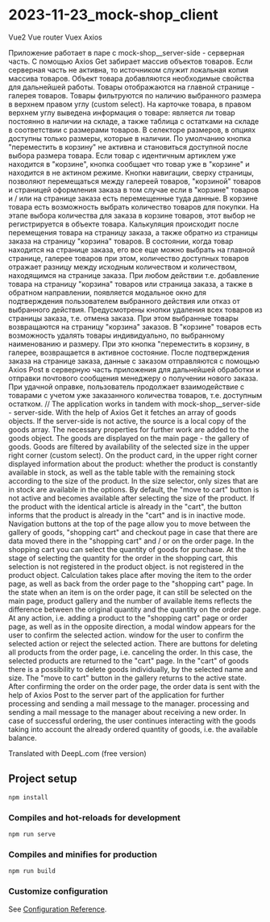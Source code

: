 # 2023-11-23_mock-shop_client

Vue2
Vue router
Vuex
Axios

Приложение работает в паре с mock-shop__server-side - серверная часть.
С помощью Axios Get забирает массив объектов товаров. Если серверная часть не активна, то источником служит локальная копия массива товаров.
Объект товара добавляются необходимые свойства для дальнейшей работы. Товары отображаются на главной странице - галерея товаров.
Товары фильтруются по наличию выбранного размера в верхнем правом углу (custom select).
На карточке товара, в правом верхнем углу выведена информация о товаре: является ли товар постоянно в наличии на складе, а также таблица
с остатками на складе в соответствии с размерами товаров. В селекторе размеров, в опциях доступны только размеры, которые в наличии.
По умолчанию кнопка "переместить в корзину" не активна и становиться доступной после выбора размера товара.
Если товар с идентичным артиклем уже находится в "корзине", кнопка сообщает что товар уже в "корзине" и находится в не актином режиме.
Кнопки навигации, сверху страницы, позволяют перемещаться между галереей товаров, "корзиной" товаров и страницей оформления заказа в том случае если
в "корзине" товаров и / или на странице заказа есть перемещенные туда данные.
В корзине товара есть возможность выбрать количество товаров для покупки. На этапе выбора количества для заказа в корзине товаров, этот выбор не 
регистрируется в объекте товара. Калькуляция происходит после перемещения товара на страницу заказа, а также обратно из страницы заказа
на страницу "корзина" товаров. В состоянии, когда товар находится на странице заказа, его все еще можно выбрать на главной странице, галерее товаров
при этом, количество доступных товаров отражает разницу между исходным количеством и количеством, находящимся на странице заказа.
При любом действии т.е. добавление товара на страницу "корзина" товаров или страница заказа, а также в обратном направлении, появляется модальное
окно для подтверждения пользователем выбранного действия или отказ от выбранного действия.
Предусмотрены кнопки удаления всех товаров из страницы заказа, т.е. отмена заказа. При этом выбранные товары возвращаются на страницу "корзина" заказов.
В "корзине" товаров есть возможность удалять товары индивидуально, по выбранному наименованию и размеру. 
При это кнопка "переместить в корзину, в галерее, возвращается в активное состояние.
После подтверждения заказа на странице заказа, данные с заказом отправляются с помощью Axios Post в серверную часть приложения для дальнейшей
обработки и отправки почтового сообщения менеджеру о получении нового заказа.
При удачной оправке, пользователь продолжает взаимодействие с товарами с учетом уже заказанного количества товаров, т.е. доступным остатком.
//
The application works in tandem with mock-shop__server-side - server-side.
With the help of Axios Get it fetches an array of goods objects. If the server-side is not active, the source is a local copy of the goods array.
The necessary properties for further work are added to the goods object. The goods are displayed on the main page - the gallery of goods.
Goods are filtered by availability of the selected size in the upper right corner (custom select).
On the product card, in the upper right corner displayed information about the product: whether the product is constantly available in stock, as well as the table
table with the remaining stock according to the size of the product. In the size selector, only sizes that are in stock are available in the options.
By default, the "move to cart" button is not active and becomes available after selecting the size of the product.
If the product with the identical article is already in the "cart", the button informs that the product is already in the "cart" and is in inactive mode.
Navigation buttons at the top of the page allow you to move between the gallery of goods, "shopping cart" and checkout page in case that
there are data moved there in the "shopping cart" and / or on the order page.
In the shopping cart you can select the quantity of goods for purchase. At the stage of selecting the quantity for the order in the shopping cart, this selection is not registered in the product object. 
is not registered in the product object. Calculation takes place after moving the item to the order page, as well as back from the order page
to the "shopping cart" page. In the state when an item is on the order page, it can still be selected on the main page, product gallery
and the number of available items reflects the difference between the original quantity and the quantity on the order page.
At any action, i.e. adding a product to the "shopping cart" page or order page, as well as in the opposite direction, a modal window appears for the user to confirm the selected action.
window for the user to confirm the selected action or reject the selected action.
There are buttons for deleting all products from the order page, i.e. canceling the order. In this case, the selected products are returned to the "cart" page.
In the "cart" of goods there is a possibility to delete goods individually, by the selected name and size. 
The "move to cart" button in the gallery returns to the active state.
After confirming the order on the order page, the order data is sent with the help of Axios Post to the server part of the application for further processing and sending a mail message to the manager.
processing and sending a mail message to the manager about receiving a new order.
In case of successful ordering, the user continues interacting with the goods taking into account the already ordered quantity of goods, i.e. the available balance.

Translated with DeepL.com (free version)




## Project setup
```
npm install
```

### Compiles and hot-reloads for development
```
npm run serve
```

### Compiles and minifies for production
```
npm run build
```

### Customize configuration
See [Configuration Reference](https://cli.vuejs.org/config/).
